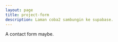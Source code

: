 ```yaml
---
layout: page
title: project-form
description: Laman coba2 sambungin ke supabase.
---
```


A contact form maybe.